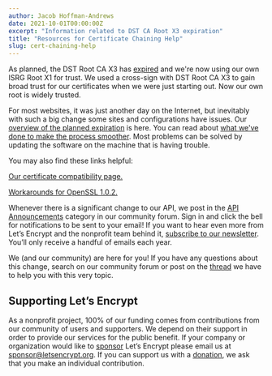 ```yaml
---
author: Jacob Hoffman-Andrews
date: 2021-10-01T00:00:00Z
excerpt: "Information related to DST CA Root X3 expiration"
title: "Resources for Certificate Chaining Help"
slug: cert-chaining-help
---
```


As planned, the DST Root CA X3 has [expired](https://letsencrypt.org/docs/dst-root-ca-x3-expiration-september-2021/) and we're now using our own ISRG Root X1 for trust. We used a cross-sign with DST Root CA X3 to gain broad trust for our certificates when we were just starting out. Now our own root is widely trusted.

For most websites, it was just another day on the Internet, but inevitably with such a big change some sites and configurations have issues. Our [overview of the planned expiration](https://letsencrypt.org/docs/dst-root-ca-x3-expiration-september-2021/) is here. You can read about [what we've done to make the process smoother](https://letsencrypt.org/2020/12/21/extending-android-compatibility.html). Most problems can be solved by updating the software on the machine that is having trouble.

You may also find these links helpful:

[Our certificate compatibility page.](https://letsencrypt.org/docs/certificate-compatibility/)

[Workarounds for OpenSSL 1.0.2.](https://openssl-library.org/post/2021-09-13-letsencryptrootcertexpire/)

Whenever there is a significant change to our API, we post in the [API Announcements](https://community.letsencrypt.org/c/api-announcements/18) category in our community forum. Sign in and click the bell for notifications to be sent to your email! If you want to hear even more from Let’s Encrypt and the nonprofit team behind it, [subscribe to our newsletter](https://outreach.abetterinternet.org/l/1011011/2023-02-16/6l51). You’ll only receive a handful of emails each year.

We (and our community) are here for you! If you have any questions about this change, search on our community forum or post on the [thread](https://community.letsencrypt.org/t/help-thread-for-dst-root-ca-x3-expiration-september-2021/149190/361) we have to help you with this very topic.

## Supporting Let’s Encrypt
As a nonprofit project, 100% of our funding comes from contributions from our community of users and supporters. We depend on their support in order to provide our services for the public benefit. If your company or organization would like to [sponsor](https://www.abetterinternet.org/sponsor/) Let’s Encrypt please email us at [sponsor@letsencrypt.org](mailto:sponsor@letsencrypt.org). If you can support us with a [donation](https://letsencrypt.org/donate/), we ask that you make an individual contribution.
